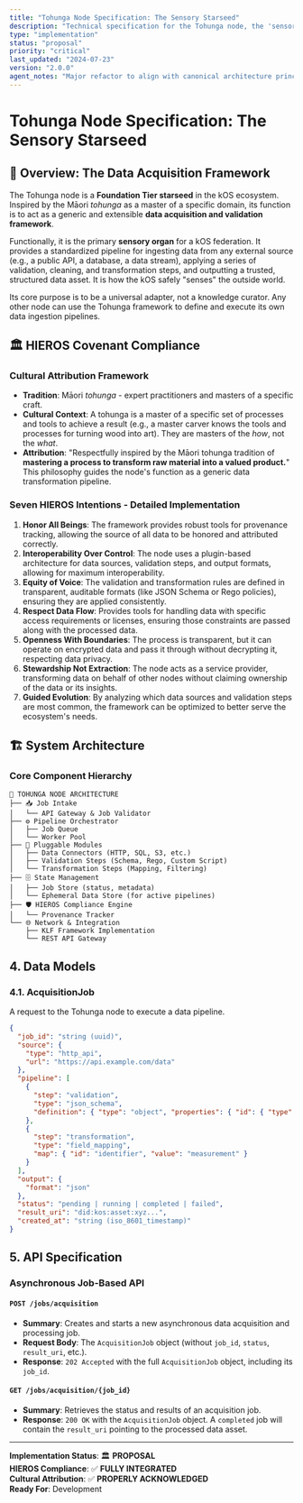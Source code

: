 ```yaml
---
title: "Tohunga Node Specification: The Sensory Starseed"
description: "Technical specification for the Tohunga node, the 'sensory organ' of the kOS ecosystem."
type: "implementation"
status: "proposal"
priority: "critical"
last_updated: "2024-07-23"
version: "2.0.0"
agent_notes: "Major refactor to align with canonical architecture principles. Pivoted from a specific knowledge management app to a generic data acquisition and validation framework. API is now job-based."
---
```


# Tohunga Node Specification: The Sensory Starseed

## 🎯 Overview: The Data Acquisition Framework

The Tohunga node is a **Foundation Tier starseed** in the kOS ecosystem. Inspired by the Māori *tohunga* as a master of a specific domain, its function is to act as a generic and extensible **data acquisition and validation framework**.

Functionally, it is the primary **sensory organ** for a kOS federation. It provides a standardized pipeline for ingesting data from any external source (e.g., a public API, a database, a data stream), applying a series of validation, cleaning, and transformation steps, and outputting a trusted, structured data asset. It is how the kOS safely "senses" the outside world.

Its core purpose is to be a universal adapter, not a knowledge curator. Any other node can use the Tohunga framework to define and execute its own data ingestion pipelines.

## 🏛️ HIEROS Covenant Compliance

### Cultural Attribution Framework

-   **Tradition**: Māori *tohunga* - expert practitioners and masters of a specific craft.
-   **Cultural Context**: A tohunga is a master of a specific set of processes and tools to achieve a result (e.g., a master carver knows the tools and processes for turning wood into art). They are masters of the *how*, not the *what*.
-   **Attribution**: "Respectfully inspired by the Māori tohunga tradition of **mastering a process to transform raw material into a valued product.**" This philosophy guides the node's function as a generic data transformation pipeline.

### Seven HIEROS Intentions - Detailed Implementation

1.  **Honor All Beings**: The framework provides robust tools for provenance tracking, allowing the source of all data to be honored and attributed correctly.
2.  **Interoperability Over Control**: The node uses a plugin-based architecture for data sources, validation steps, and output formats, allowing for maximum interoperability.
3.  **Equity of Voice**: The validation and transformation rules are defined in transparent, auditable formats (like JSON Schema or Rego policies), ensuring they are applied consistently.
4.  **Respect Data Flow**: Provides tools for handling data with specific access requirements or licenses, ensuring those constraints are passed along with the processed data.
5.  **Openness With Boundaries**: The process is transparent, but it can operate on encrypted data and pass it through without decrypting it, respecting data privacy.
6.  **Stewardship Not Extraction**: The node acts as a service provider, transforming data on behalf of other nodes without claiming ownership of the data or its insights.
7.  **Guided Evolution**: By analyzing which data sources and validation steps are most common, the framework can be optimized to better serve the ecosystem's needs.

## 🏗️ System Architecture

### Core Component Hierarchy

```
🔌 TOHUNGA NODE ARCHITECTURE
├── 📥 Job Intake
│   └── API Gateway & Job Validator
├── ⚙️ Pipeline Orchestrator
│   ├── Job Queue
│   └── Worker Pool
├── 🧩 Pluggable Modules
│   ├── Data Connectors (HTTP, SQL, S3, etc.)
│   ├── Validation Steps (Schema, Rego, Custom Script)
│   └── Transformation Steps (Mapping, Filtering)
├── 🗄️ State Management
│   ├── Job Store (status, metadata)
│   └── Ephemeral Data Store (for active pipelines)
├── 🛡️ HIEROS Compliance Engine
│   └── Provenance Tracker
└── 🌐 Network & Integration
    ├── KLF Framework Implementation
    └── REST API Gateway
```

## 4. Data Models

### 4.1. AcquisitionJob
A request to the Tohunga node to execute a data pipeline.

```json
{
  "job_id": "string (uuid)",
  "source": {
    "type": "http_api",
    "url": "https://api.example.com/data"
  },
  "pipeline": [
    {
      "step": "validation",
      "type": "json_schema",
      "definition": { "type": "object", "properties": { "id": { "type": "string" } } }
    },
    {
      "step": "transformation",
      "type": "field_mapping",
      "map": { "id": "identifier", "value": "measurement" }
    }
  ],
  "output": {
    "format": "json"
  },
  "status": "pending | running | completed | failed",
  "result_uri": "did:kos:asset:xyz...",
  "created_at": "string (iso_8601_timestamp)"
}
```

## 5. API Specification

### Asynchronous Job-Based API

#### `POST /jobs/acquisition`
-   **Summary**: Creates and starts a new asynchronous data acquisition and processing job.
-   **Request Body**: The `AcquisitionJob` object (without `job_id`, `status`, `result_uri`, etc.).
-   **Response**: `202 Accepted` with the full `AcquisitionJob` object, including its `job_id`.

#### `GET /jobs/acquisition/{job_id}`
-   **Summary**: Retrieves the status and results of an acquisition job.
-   **Response**: `200 OK` with the `AcquisitionJob` object. A `completed` job will contain the `result_uri` pointing to the processed data asset.

---

**Implementation Status**: 🏛️ **PROPOSAL**  
**HIEROS Compliance**: ✅ **FULLY INTEGRATED**  
**Cultural Attribution**: ✅ **PROPERLY ACKNOWLEDGED**  
**Ready For**: Development